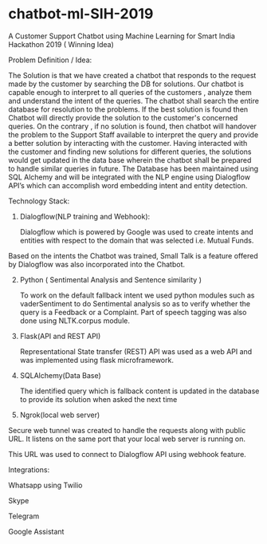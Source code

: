 # chatbot-ml-SIH-2019
A Customer Support Chatbot using Machine Learning for Smart India Hackathon 2019 ( Winning Idea)

Problem Definition / Idea:

The Solution is that we have created a chatbot that responds to the request made by the customer by searching the DB for solutions. 
Our chatbot is capable enough to interpret to all queries of the customers , analyze them and understand the intent of the queries. 
The chatbot shall search the entire database for resolution to the problems. If the best solution is found then Chatbot will directly 
provide the solution to the customer's concerned queries. On the contrary , if no solution is found, then chatbot will handover the
problem to the Support Staff available to interpret the query and provide a better solution by interacting with the customer. Having
interacted with the customer and finding new solutions for different queries, the solutions would get updated in the data base wherein
the chatbot shall be prepared to handle similar queries in future.
The Database has been maintained using SQL Alchemy and will be integrated with the NLP engine using Dialogflow API’s which can accomplish word embedding
intent and entity detection.




Technology Stack:

1. Dialogflow(NLP training and Webhook):

	Dialogflow which is powered by Google was used to create intents and entities with respect to the domain that was selected i.e.
  Mutual Funds. 

Based on the intents the Chatbot was trained, Small Talk is a feature offered by Dialogflow was also incorporated into the Chatbot. 

2.  Python ( Sentimental Analysis and Sentence similarity )

	To work on the default fallback intent we used python modules such as vaderSentiment to do Sentimental analysis so as to verify
  whether the query is a Feedback or a Complaint. Part of speech tagging was also done using NLTK.corpus module.

3. Flask(API and REST API)

      Representational State transfer (REST)  API was used as a web API and was implemented using flask microframework.

4. SQLAlchemy(Data Base)

      The identified query which is fallback content is updated in the database to provide its solution when asked the next time

5. Ngrok(local web server)

Secure web tunnel was created to handle the requests along with public URL. It listens on the same port that your local web server is running on.

This URL was used to connect to Dialogflow API using webhook feature.


Integrations:

Whatsapp using Twilio

Skype

Telegram

Google Assistant
